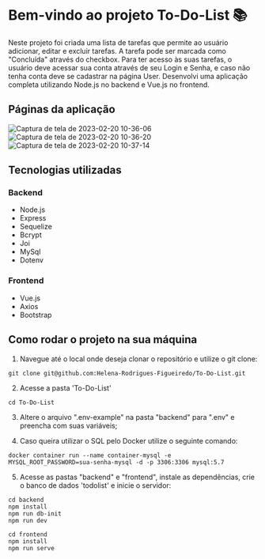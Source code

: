 # Bem-vindo ao projeto To-Do-List 📚

Neste projeto foi criada uma lista de tarefas que permite ao usuário adicionar, editar e excluir tarefas. A tarefa pode ser marcada como "Concluída"
através do checkbox. Para ter acesso às suas tarefas, o usuário deve acessar sua conta através de seu Login e Senha, e caso não tenha conta deve se cadastrar
na página User.
Desenvolvi uma aplicação completa utilizando Node.js no backend e Vue.js no frontend.

## Páginas da aplicação

![Captura de tela de 2023-02-20 10-36-06](https://user-images.githubusercontent.com/99517204/220123369-5a3bbc78-1a2e-409b-8004-127bd525f946.png)
![Captura de tela de 2023-02-20 10-36-20](https://user-images.githubusercontent.com/99517204/220123403-71d2bb48-76b0-4296-8160-8c4f5d4c6266.png)
![Captura de tela de 2023-02-20 10-37-14](https://user-images.githubusercontent.com/99517204/220123433-648c0ada-10c7-4c6b-9fe2-ffce0e7ed4c0.png)

## Tecnologias utilizadas

### Backend
* Node.js
* Express
* Sequelize
* Bcrypt
* Joi
* MySql
* Dotenv

### Frontend
* Vue.js
* Axios
* Bootstrap

## Como rodar o projeto na sua máquina 

1. Navegue até o local onde deseja clonar o repositório e utilize o git clone:
```
git clone git@github.com:Helena-Rodrigues-Figueiredo/To-Do-List.git
```
2. Acesse a pasta 'To-Do-List'
```
cd To-Do-List
```
3. Altere o arquivo ".env-example" na pasta "backend" para ".env" e preencha com suas variáveis;

4. Caso queira utilizar o SQL pelo Docker utilize o seguinte comando:
```
docker container run --name container-mysql -e MYSQL_ROOT_PASSWORD=sua-senha-mysql -d -p 3306:3306 mysql:5.7
```

5. Acesse as pastas "backend" e "frontend", instale as dependências, crie o banco de dados 'todolist' e inicie o servidor:
```
cd backend
npm install
npm run db-init
npm run dev
```
```
cd frontend
npm install
npm run serve
```
